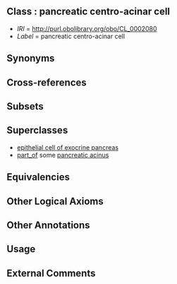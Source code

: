 
## Class : pancreatic centro-acinar cell

 * *IRI* = http://purl.obolibrary.org/obo/CL_0002080
 * *Label* = pancreatic centro-acinar cell

## Synonyms


## Cross-references


## Subsets


## Superclasses

 * [epithelial cell of exocrine pancreas](../../CL/33/CL_1001433.md)
 * [part_of](../../BFO/50/BFO_0000050.md) some [pancreatic acinus](../../UBERON/63/UBERON_0001263.md)

## Equivalencies


## Other Logical Axioms


## Other Annotations


## Usage


## External Comments

